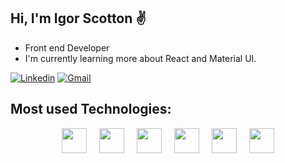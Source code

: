 <!--
**igorscotton/igorscotton** is a ✨ _special_ ✨ repository because its `README.md` (this file) appears on your GitHub profile.

Here are some ideas to get you started:

- 🔭 I’m currently working on ...
- 🌱 I’m currently learning ...
- 👯 I’m looking to collaborate on ...
- 🤔 I’m looking for help with ...
- 💬 Ask me about ...
- 📫 How to reach me: ...
- 😄 Pronouns: ...
- ⚡ Fun fact: ...
-->

## Hi, I'm Igor Scotton ✌️
- Front end Developer
- I'm currently learning more about React and Material UI.


[![Linkedin](https://img.shields.io/badge/LinkedIn-0077B5?style=for-the-badge&logo=linkedin&logoColor=white)](https://www.linkedin.com/in/igorscotton/)
[![Gmail](https://img.shields.io/badge/Gmail-D14836?style=for-the-badge&logo=gmail&logoColor=white)](mailto:scotton.igor@gmail.com)


##

## Most used Technologies:

<div style="display: flex; gap: 20px; justify-content: center">
    <img height="40em" src="https://cdn.jsdelivr.net/gh/devicons/devicon/icons/html5/html5-original.svg" />
    <img height="40em" src="https://cdn.jsdelivr.net/gh/devicons/devicon/icons/css3/css3-original.svg" />
    <img height="40em" src="https://cdn.jsdelivr.net/gh/devicons/devicon/icons/javascript/javascript-original.svg" />        
    <img height="40em" src="https://cdn.jsdelivr.net/gh/devicons/devicon/icons/react/react-original.svg" />
    <img height="40em" src="https://cdn.jsdelivr.net/gh/devicons/devicon/icons/redux/redux-original.svg" />
    <img height="40em" src="https://cdn.jsdelivr.net/gh/devicons/devicon/icons/materialui/materialui-original.svg" />        
</div>

